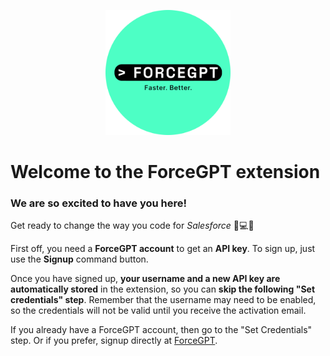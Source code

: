 <p align="center"><img src="../LogoCircle.png" width="200" height="200"/></p>

<h1>Welcome to the ForceGPT extension</h1>

<h3>We are so excited to have you here!</h3>

Get ready to change the way you code for *Salesforce* 🤖💻🚀

First off, you need a **ForceGPT account** to get an **API key**. To sign up, just use the **Signup** command button.

Once you have signed up, **your username and a new API key are automatically stored** in the extension, so you can **skip the following "Set credentials" step**. Remember that the username may need to be enabled, so the credentials will not be valid until you receive the activation email.

If you already have a ForceGPT account, then go to the "Set Credentials" step. Or if you prefer, signup directly at [ForceGPT](https://app.force-gpt.com/signup).